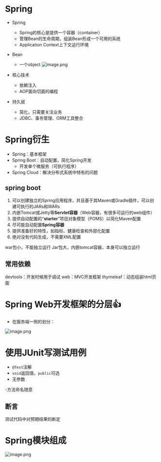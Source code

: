 
# Spring

- Spring
	- Spring的核心是提供一个容器（container）
	- 管理Bean的生命周期，组装Bean形成一个可用的系统
	- Application Context上下文运行环境
- Bean
	- 一个object
![image.png](https://chillcharlie-img.oss-cn-hangzhou.aliyuncs.com/image%2F2023%2F09%2F07%2F27a33f228b702e3362eab03541d8c21e_20230907191141.png)

- 核心技术
	- 依赖注入
	- AOP面向切面的编程

- 持久层
	- 简化，只需要关注业务
	- JDBC、事务管理、ORM工具整合

# Spring衍生

- Spring：基本框架
- Spring Boot：自动配置，简化Spring开发
	- 开发单个微服务（可执行程序）
- Spring Cloud：解决分布式系统中特有的问题

## spring boot

1. 可以创建独立的Spring应用程序，并且基于其Maven或Gradle插件，可以创建可执行的JARs和WARs
2. 内嵌Tomcat或Jetty等**Servlet容器**（Web容器，有很多可运行的web组件）
3. 提供自动配置的“**starter**”项目对象模型（POMS）以简化Maven配置
4. 尽可能自动配置**Spring容器**
5. 提供准备好的特性，如指标、健康检查和外部化配置
6. 绝对没有代码生成，不需要XML配置


war包小，不能独立运行
Jar包大，内嵌tomcat容器，本身可以独立运行

## 常用依赖

devtools：开发时候用于调试
web：MVC开发框架
thymeleaf：动态组装html页面

# Spring Web开发框架的分层👍

- 在服务端一侧的划分：

![image.png](https://chillcharlie-img.oss-cn-hangzhou.aliyuncs.com/image%2F2023%2F09%2F07%2Faa30cd55d3482bfd4228c3f361bba520_20230907204339.png)

# 使用JUnit写测试用例

- `@Test`注解
- `void`返回值，`public`可选
-  无参数

-方法命名随意

## 断言

测试代码中对预期结果的断定


# Spring模块组成

![image.png](https://chillcharlie-img.oss-cn-hangzhou.aliyuncs.com/image%2F2023%2F09%2F14%2F4df50c54d812c48ff73dfeac3b4008cc_20230914185434.png)


